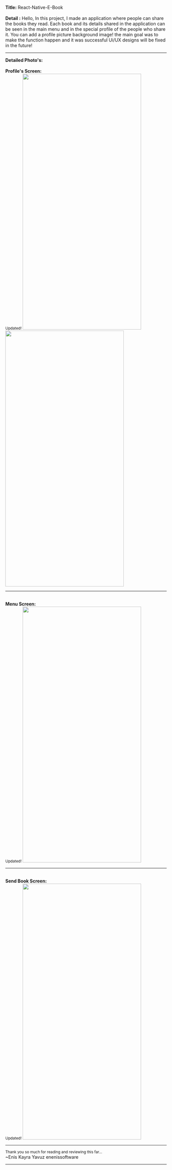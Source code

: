 <b>Title:</b> React-Native-E-Book<br>
<br>
<b>Detail :</b> Hello, In this project, I made an application where people can share the books they read. Each book and its details shared in the application can be seen in the main menu and in the special profile of the people who share it. You can add a profile picture background image! the main goal was to make the function happen and it was successful Ui/UX designs will be fixed in the future! 
<hr>
<b>Detailed Photo's:</b><br>
<br><b>Profile's Screen:<br></b>
<small>Updated!</small>
<img src="https://user-images.githubusercontent.com/99321522/227909249-0ec32962-05ab-48df-9f00-644e714bae4f.png" width="370" height="800" />
<img src="https://user-images.githubusercontent.com/99321522/227909442-6396340d-5577-4f52-a5f8-235de50475b2.png" width="370" height="800" />
<br>
<hr>
<br><b>Menu Screen:<br></b>
<small>Updated!</small>
<img src="https://user-images.githubusercontent.com/99321522/227909651-eda760b9-c2ad-4d09-930f-ec44e9f6975e.png" width="370" height="800" />
<br>
<hr>
<br><b>Send Book Screen:<br></b>
<small>Updated!</small>
<img src="https://user-images.githubusercontent.com/99321522/227909824-19358702-33c3-43fe-b258-4f927458b608.png" width="370" height="800" />
<br>
<hr>
<small>Thank you so much for reading and reviewing this far...</small><br>
~Enis Kayra Yavuz
enenissoftware

<hr>


